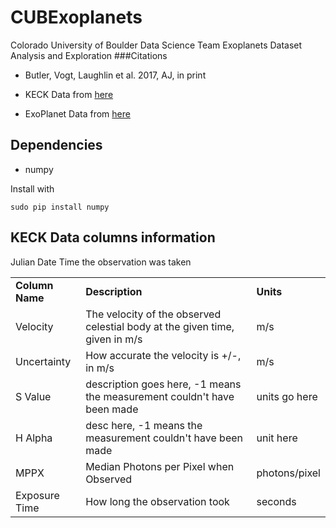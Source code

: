 # CUBExoplanets
Colorado University of Boulder Data Science Team Exoplanets Dataset Analysis and Exploration
###Citations
* Butler, Vogt, Laughlin et al. 2017, AJ, in print

* KECK Data from <a href="http://home.dtm.ciw.edu/ebps/data/">here</a>

* ExoPlanet Data from <a href="http://exoplanetarchive.ipac.caltech.edu/cgi-bin/TblView/nph-tblView?app=ExoTbls&config=planets">here</a>


## Dependencies
* numpy

Install with
~~~~
sudo pip install numpy
~~~~

## KECK Data columns information 
Julian Date
Time the observation was taken
<table>
	<tr><td><b>Column Name</b></td><td><b>Description</b></td><td><b>Units</b></td></tr>
	<tr>
		<td>Velocity</td>
		<td>The velocity of the observed celestial body at the given time, given in m/s</td>
		<td>m/s</td>
	</tr><tr>
		<td>Uncertainty</td>
		<td>How accurate the velocity is +/-, in m/s</td>
		<td>m/s</td>
	</tr><tr>
		<td>S Value</td>
		<td>description goes here, -1 means the measurement couldn't have been made</td>
		<td>units go here</td>
	</tr><tr>
		<td>H Alpha</td>
		<td>desc here, -1 means the measurement couldn't have been made</td>
		<td>unit here</td>
	</tr><tr>
		<td>MPPX</td>
		<td>Median Photons per Pixel when Observed</td>
		<td>photons/pixel</td>
	</tr><tr>
		<td>Exposure Time</td>
		<td>How long the observation took</td>
		<td>seconds</td>
	</tr>
</table>

